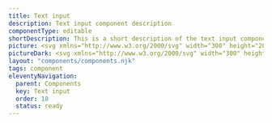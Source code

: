 ```yaml
---
title: Text input
description: Text input component description
componentType: editable
shortDescription: This is a short description of the text input component
picture: <svg xmlns="http://www.w3.org/2000/svg" width="300" height="200" fill="none"><mask width="100%" height="200" x="0" y="0" maskUnits="userSpaceOnUse" style="mask-type:luminance"><path fill="#fff" d="M298 0H2C.89543 0 0 .89543 0 2v196c0 1.105.89543 2 2 2h296c1.105 0 2-.895 2-2V2c0-1.10457-.895-2-2-2Z"/></mask><g><path fill="#36F" fill-opacity=".04" d="M407.25 77.0256H82.7498c-.9523 0-1.7244.7721-1.7244 1.7245V121.25c0 .952.7721 1.725 1.7244 1.725H407.25c.952 0 1.724-.773 1.724-1.725V78.7501c0-.9524-.772-1.7245-1.724-1.7245Z"/><path fill="#222" d="M98.9087 107V94.3719h1.5983V107h-1.5983Zm4.9033 0v-9.3556h1.309l.134 1.3475h.058c.449-.4492.924-.8212 1.425-1.1164.5-.308 1.071-.4621 1.713-.4621.988 0 1.707.3144 2.156.9432.462.616.693 1.5208.693 2.7144V107h-1.579v-5.717c0-.873-.141-1.5083-.423-1.9061-.282-.3978-.732-.5968-1.348-.5968-.474 0-.904.1221-1.289.3659-.373.2438-.796.6031-1.271 1.078V107h-1.578Zm10.527 3.946V97.6444h1.309l.135 1.0781h.058c.423-.3593.885-.6674 1.386-.9241.513-.2567 1.045-.385 1.597-.385 1.207 0 2.124.4364 2.753 1.3091.629.8598.943 2.0145.943 3.4645 0 1.053-.192 1.958-.577 2.715-.372.757-.866 1.334-1.482 1.732-.604.398-1.265.597-1.983.597-.437 0-.873-.096-1.309-.289-.424-.192-.854-.455-1.29-.789l.039 1.636v3.157h-1.579Zm3.869-5.043c.77 0 1.406-.328 1.906-.982.513-.667.77-1.579.77-2.734 0-1.026-.192-1.854-.577-2.4829-.373-.6416-1.001-.9625-1.887-.9625-.398 0-.802.1091-1.213.3273-.398.2182-.827.5326-1.289.9431v4.909c.423.359.834.616 1.232.77.397.141.75.212 1.058.212Zm9.542 1.328c-.988 0-1.713-.308-2.175-.924-.462-.629-.693-1.54-.693-2.734v-5.9286h1.598v5.7176c0 .872.135 1.508.404 1.905.282.398.732.597 1.348.597.487 0 .917-.122 1.289-.366.385-.256.796-.66 1.232-1.212v-6.6416h1.579V107h-1.309l-.135-1.463h-.058c-.436.513-.898.924-1.386 1.232-.487.308-1.052.462-1.694.462Zm10.683 0c-1.001 0-1.7-.289-2.098-.866-.385-.578-.578-1.329-.578-2.253v-5.1779h-1.386v-1.1935l1.463-.0962.193-2.618h1.328v2.618h2.522v1.2897h-2.522v5.1979c0 .577.103 1.026.308 1.347.218.308.597.462 1.136.462.167 0 .346-.025.539-.077.192-.064.365-.122.519-.173l.308 1.193c-.256.09-.539.167-.847.232-.295.077-.59.115-.885.115Zm9.877-.231-4.043-12.6281h1.714l2.021 6.8141c.231.745.43 1.444.597 2.099.179.641.391 1.334.635 2.079h.077c.231-.745.436-1.438.616-2.079.18-.655.378-1.354.597-2.099l2.021-6.8141h1.636L150.177 107h-1.867Zm9.167.231c-.783 0-1.438-.231-1.964-.693-.513-.475-.77-1.129-.77-1.964 0-1.026.456-1.809 1.367-2.348.924-.552 2.38-.937 4.37-1.155 0-.398-.058-.776-.174-1.1358-.102-.3593-.295-.6481-.577-.8663-.27-.231-.661-.3464-1.174-.3464-.539 0-1.046.1026-1.521.3079-.475.2053-.899.4363-1.271.693l-.616-1.0973c.437-.2823.969-.5518 1.598-.8085.642-.2694 1.335-.4042 2.079-.4042 1.142 0 1.97.3529 2.483 1.0587.514.693.77 1.6239.77 2.7909V107h-1.309l-.134-1.117h-.058c-.437.36-.918.674-1.444.944-.513.269-1.065.404-1.655.404Zm.462-1.271c.449 0 .872-.109 1.27-.327.398-.218.821-.526 1.271-.924v-2.599c-1.553.193-2.644.482-3.273.867-.616.385-.924.879-.924 1.482 0 .526.16.911.481 1.155.321.231.713.346 1.175.346Zm8.756 1.271c-.59 0-1.02-.18-1.289-.539-.257-.372-.385-.898-.385-1.579V93.2939h1.578v11.9351c0 .244.045.423.135.539.09.103.192.154.308.154h.135c.051-.013.122-.026.211-.039l.212 1.194c-.102.051-.224.09-.366.116-.141.025-.32.038-.539.038Zm5.966 0c-.988 0-1.714-.308-2.176-.924-.462-.629-.693-1.54-.693-2.734v-5.9286h1.598v5.7176c0 .872.135 1.508.404 1.905.283.398.732.597 1.348.597.488 0 .918-.122 1.29-.366.385-.256.795-.66 1.232-1.212v-6.6416h1.578V107h-1.309l-.135-1.463h-.057c-.437.513-.899.924-1.386 1.232-.488.308-1.053.462-1.694.462Zm11.529 0c-.834 0-1.591-.192-2.271-.578-.68-.397-1.219-.962-1.617-1.694-.398-.731-.597-1.604-.597-2.618 0-1.026.199-1.905.597-2.6369.411-.7315.937-1.2961 1.578-1.694.642-.3978 1.316-.5967 2.022-.5967 1.193 0 2.111.3978 2.752 1.1935.655.7957.982 1.8611.982 3.1951 0 .167-.006.334-.019.501 0 .154-.013.289-.039.404h-6.314c.065.988.373 1.778.924 2.368.565.59 1.297.885 2.195.885.449 0 .86-.064 1.232-.192.385-.141.751-.321 1.097-.539l.558 1.039c-.397.257-.853.482-1.366.674-.501.193-1.072.289-1.714.289Zm-2.945-5.66h5.005c0-.949-.205-1.6679-.616-2.1556-.398-.5005-.962-.7508-1.694-.7508-.654 0-1.245.2567-1.771.77-.513.5005-.821 1.2124-.924 2.1364Z"/><path stroke="#36F" stroke-width="2.05114" d="M407.25 77.0256H82.7498c-.9523 0-1.7244.7721-1.7244 1.7245V121.25c0 .952.7721 1.725 1.7244 1.725H407.25c.952 0 1.724-.773 1.724-1.725V78.7501c0-.9524-.772-1.7245-1.724-1.7245Z"/></g></svg>
pictureDark: <svg xmlns="http://www.w3.org/2000/svg" width="300" height="200" fill="none"><g clip-path="url(#a)"><mask id="b" width="300" height="200" x="0" y="0" maskUnits="userSpaceOnUse" style="mask-type:luminance"><path fill="#fff" d="M298 0H2C.89543 0 0 .89543 0 2v196c0 1.105.89543 2 2 2h296c1.105 0 2-.895 2-2V2c0-1.10457-.895-2-2-2Z"/></mask><g><path fill="#36F" fill-opacity=".08" d="M407.25 77.0256H82.7498c-.9523 0-1.7244.7721-1.7244 1.7245V121.25c0 .952.7721 1.725 1.7244 1.725H407.25c.952 0 1.724-.773 1.724-1.725V78.7501c0-.9524-.772-1.7245-1.724-1.7245Z"/><path fill="#F4F4F4" d="M98.9087 107V94.3719h1.5983V107h-1.5983Zm4.9033 0v-9.3556h1.309l.134 1.3475h.058c.449-.4492.924-.8212 1.425-1.1164.5-.308 1.071-.4621 1.713-.4621.988 0 1.707.3144 2.156.9432.462.616.693 1.5208.693 2.7144V107h-1.579v-5.717c0-.873-.141-1.5083-.423-1.9061-.282-.3978-.732-.5968-1.348-.5968-.474 0-.904.1221-1.289.3659-.373.2438-.796.6031-1.271 1.078V107h-1.578Zm10.527 3.946V97.6444h1.309l.135 1.0781h.058c.423-.3593.885-.6674 1.386-.9241.513-.2567 1.045-.385 1.597-.385 1.207 0 2.124.4364 2.753 1.3091.629.8598.943 2.0145.943 3.4645 0 1.053-.192 1.958-.577 2.715-.372.757-.866 1.334-1.482 1.732-.604.398-1.265.597-1.983.597-.437 0-.873-.096-1.309-.289-.424-.192-.854-.455-1.29-.789l.039 1.636v3.157h-1.579Zm3.869-5.043c.77 0 1.406-.328 1.906-.982.513-.667.77-1.579.77-2.734 0-1.026-.192-1.854-.577-2.4829-.373-.6416-1.001-.9625-1.887-.9625-.398 0-.802.1091-1.213.3273-.398.2182-.827.5326-1.289.9431v4.909c.423.359.834.616 1.232.77.397.141.75.212 1.058.212Zm9.542 1.328c-.988 0-1.713-.308-2.175-.924-.462-.629-.693-1.54-.693-2.734v-5.9286h1.598v5.7176c0 .872.135 1.508.404 1.905.282.398.732.597 1.348.597.487 0 .917-.122 1.289-.366.385-.256.796-.66 1.232-1.212v-6.6416h1.579V107h-1.309l-.135-1.463h-.058c-.436.513-.898.924-1.386 1.232-.487.308-1.052.462-1.694.462Zm10.683 0c-1.001 0-1.7-.289-2.098-.866-.385-.578-.578-1.329-.578-2.253v-5.1779h-1.386v-1.1935l1.463-.0962.193-2.618h1.328v2.618h2.522v1.2897h-2.522v5.1979c0 .577.103 1.026.308 1.347.218.308.597.462 1.136.462.167 0 .346-.025.539-.077.192-.064.365-.122.519-.173l.308 1.193c-.256.09-.539.167-.847.232-.295.077-.59.115-.885.115Zm9.877-.231-4.043-12.6281h1.714l2.021 6.8141c.231.745.43 1.444.597 2.099.179.641.391 1.334.635 2.079h.077c.231-.745.436-1.438.616-2.079.18-.655.378-1.354.597-2.099l2.021-6.8141h1.636L150.177 107h-1.867Zm9.167.231c-.783 0-1.438-.231-1.964-.693-.513-.475-.77-1.129-.77-1.964 0-1.026.456-1.809 1.367-2.348.924-.552 2.38-.937 4.37-1.155 0-.398-.058-.776-.174-1.1358-.102-.3593-.295-.6481-.577-.8663-.27-.231-.661-.3464-1.174-.3464-.539 0-1.046.1026-1.521.3079-.475.2053-.899.4363-1.271.693l-.616-1.0973c.437-.2823.969-.5518 1.598-.8085.642-.2694 1.335-.4042 2.079-.4042 1.142 0 1.97.3529 2.483 1.0587.514.693.77 1.6239.77 2.7909V107h-1.309l-.134-1.117h-.058c-.437.36-.918.674-1.444.944-.513.269-1.065.404-1.655.404Zm.462-1.271c.449 0 .872-.109 1.27-.327.398-.218.821-.526 1.271-.924v-2.599c-1.553.193-2.644.482-3.273.867-.616.385-.924.879-.924 1.482 0 .526.16.911.481 1.155.321.231.713.346 1.175.346Zm8.756 1.271c-.59 0-1.02-.18-1.289-.539-.257-.372-.385-.898-.385-1.579V93.2939h1.578v11.9351c0 .244.045.423.135.539.09.103.192.154.308.154h.135c.051-.013.122-.026.211-.039l.212 1.194c-.102.051-.224.09-.366.116-.141.025-.32.038-.539.038Zm5.966 0c-.988 0-1.714-.308-2.176-.924-.462-.629-.693-1.54-.693-2.734v-5.9286h1.598v5.7176c0 .872.135 1.508.404 1.905.283.398.732.597 1.348.597.488 0 .918-.122 1.29-.366.385-.256.795-.66 1.232-1.212v-6.6416h1.578V107h-1.309l-.135-1.463h-.057c-.437.513-.899.924-1.386 1.232-.488.308-1.053.462-1.694.462Zm11.529 0c-.834 0-1.591-.192-2.271-.578-.68-.397-1.219-.962-1.617-1.694-.398-.731-.597-1.604-.597-2.618 0-1.026.199-1.905.597-2.6369.411-.7315.937-1.2961 1.578-1.694.642-.3978 1.316-.5967 2.022-.5967 1.193 0 2.111.3978 2.752 1.1935.655.7957.982 1.8611.982 3.1951 0 .167-.006.334-.019.501 0 .154-.013.289-.039.404h-6.314c.065.988.373 1.778.924 2.368.565.59 1.297.885 2.195.885.449 0 .86-.064 1.232-.192.385-.141.751-.321 1.097-.539l.558 1.039c-.397.257-.853.482-1.366.674-.501.193-1.072.289-1.714.289Zm-2.945-5.66h5.005c0-.949-.205-1.6679-.616-2.1556-.398-.5005-.962-.7508-1.694-.7508-.654 0-1.245.2567-1.771.77-.513.5005-.821 1.2124-.924 2.1364Z"/><path stroke="#5985FF" stroke-width="2.05114" d="M407.25 77.0256H82.7498c-.9523 0-1.7244.7721-1.7244 1.7245V121.25c0 .952.7721 1.725 1.7244 1.725H407.25c.952 0 1.724-.773 1.724-1.725V78.7501c0-.9524-.772-1.7245-1.724-1.7245Z"/></g></g><defs><clipPath id="a"><path fill="#fff" d="M0 0h300v200H0z"/></clipPath></defs></svg>
layout: "components/components.njk"
tags: component
eleventyNavigation:
  parent: Components
  key: Text input
  order: 18
  status: ready
---
```


